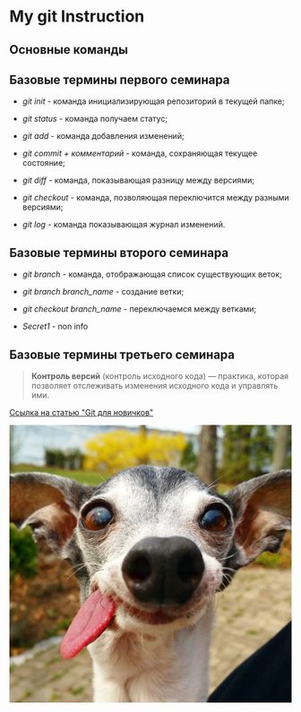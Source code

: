 # My git Instruction

## Основные команды

## Базовые термины первого семинара

* *git init* - команда инициализирующая репозиторий в текущей папке;

* *git status* - команда получаем статус;
 
 * *git add* - команда добавления изменений;

* *git commit + комментарий* - команда, сохраняющая текущее состояние;

* *git diff* - команда, показывающая разницу между версиями;

* *git checkout* - команда, позволяющая переключится между разными версиями;

* *git log* - команда показывающая журнал изменений.

## Базовые термины второго семинара

* *git branch* - команда, отображающая список существующих веток;

* *git branch branch_name* - создание ветки;

* *git checkout branch_name* - переключаемся между ветками;

* *Secret1* - non info

## Базовые термины третьего семинара



>**Контроль версий** (контроль исходного кода) — практика, которая позволяет отслеживать
изменения исходного кода и управлять ими.

[Ссылка на статью "Git для новичков"](https://habr.com/ru/post/542616/)

![Ободряющая картинка](sobak.jpg)